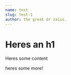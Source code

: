 ```yaml
---
name: test
slug: test-1
author: the great dr zaius.
---
```


# Heres an h1

Heres some content

heres some more!
